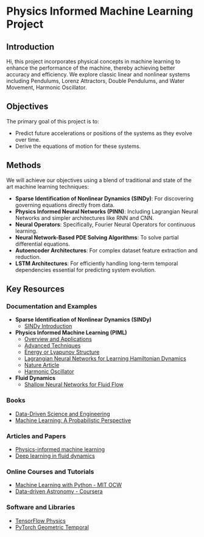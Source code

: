 # Physics Informed Machine Learning Project

## Introduction
Hi, this project incorporates physical concepts in machine learning to enhance the performance of the machine, thereby achieving better accuracy and efficiency. We explore classic linear and nonlinear systems including Pendulums, Lorenz Attractors, Double Pendulums, and Water Movement, Harmonic Oscillator.

## Objectives
The primary goal of this project is to:
- Predict future accelerations or positions of the systems as they evolve over time.
- Derive the equations of motion for these systems.

## Methods
We will achieve our objectives using a blend of traditional and state of the art machine learning techniques:
- **Sparse Identification of Nonlinear Dynamics (SINDy)**: For discovering governing equations directly from data.
- **Physics Informed Neural Networks (PINN)**: Including Lagrangian Neural Networks and simpler architectures like RNN and CNN.
- **Neural Operators**: Specifically, Fourier Neural Operators for continuous learning.
- **Neural Network-Based PDE Solving Algorithms**: To solve partial differential equations.
- **Autoencoder Architectures**: For complex dataset feature extraction and reduction.
- **LSTM Architectures**: For efficiently handling long-term temporal dependencies essential for predicting system evolution.

## Key Resources

### Documentation and Examples
- **Sparse Identification of Nonlinear Dynamics (SINDy)**
  - [SINDy Introduction](https://pysindy.readthedocs.io/en/latest/examples/2_introduction_to_sindy/example.html)
- **Physics Informed Machine Learning (PIML)**
  - [Overview and Applications](https://arxiv.org/abs/2211.08064)
  - [Advanced Techniques](https://arxiv.org/abs/2410.13228)
  - [Energy or Lyapunov Structure](https://arxiv.org/html/2401.04986v1)
  - [Lagrangian Neural Networks for Learning Hamiltonian Dynamics](https://arxiv.org/abs/2003.04630)
  - [Nature Article](https://www.nature.com/articles/s41598-023-31236-0)
  - [Harmonic Oscillator](https://diposit.ub.edu/dspace/bitstream/2445/200961/1/BEGIRISTAIN%20RIB%C3%93%20LE%C3%93N_7934082.pdf)
- **Fluid Dynamics**
  - [Shallow Neural Networks for Fluid Flow](https://www.semanticscholar.org/paper/Shallow-neural-networks-for-fluid-flow-with-limited-Erichson-Mathelin/1d0a559b6029275a535b08c8be47510450bcaf68)

### Books
- [Data-Driven Science and Engineering](http://www.databookuw.com/)
- [Machine Learning: A Probabilistic Perspective](https://mitpress.mit.edu/books/machine-learning-0)

### Articles and Papers
- [Physics-informed machine learning](https://www.nature.com/articles/s42254-021-00314-5)
- [Deep learning in fluid dynamics](https://www.cambridge.org/core/journals/journal-of-fluid-mechanics/article/deep-learning-in-fluid-dynamics/A3F2B9CA8B5A9B8024EAD07D2F3A4A5D)

### Online Courses and Tutorials
- [Machine Learning with Python - MIT OCW](https://ocw.mit.edu/courses/electrical-engineering-and-computer-science/6-036-machine-learning-with-python-from-linear-models-to-deep-learning-spring-2019/)
- [Data-driven Astronomy - Coursera](https://www.coursera.org/learn/data-driven-astronomy)

### Software and Libraries
- [TensorFlow Physics](https://github.com/tensorflow/physics)
- [PyTorch Geometric Temporal](https://pytorch-geometric-temporal.readthedocs.io/en/latest/)


